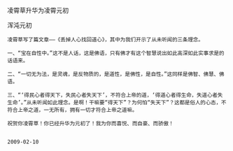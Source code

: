 凌霄草升华为凌霄元初

浑沌元初


    凌霄草写了篇文章——《丢掉人心找回道心》，其中为我们开示了从未听闻的三条理念。

    一、“宝在自性中。”这不是人话，这是佛语，只有佛才有这个智慧说出如此高深如此实事求是的话语来。

    二、“一切无为法，是灵魂，是反物质的，是道性，是佛性，是自性。”这同样是佛智、佛慧、佛语。

    三、“‘得民心者得天下，失民心者失天下’，不符合上帝的道，‘得道心者得生命，失道心者失生命’。”从未听闻如此理念。是啊！干嘛要“得天下”？为何怕“失天下”？这都是俗人的心态，不符合上帝之道，一无所有，拥有一切才符合上帝之道嘛。

    祝贺你凌霄草！你已经升华为元初了！我为你而喜悦、而自豪、而骄傲！


    2009-02-10
 



